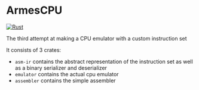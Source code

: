 # ArmesCPU  
[![Rust](https://github.com/ThePerkinrex/ArmesCPU/actions/workflows/rust.yml/badge.svg)](https://github.com/ThePerkinrex/ArmesCPU/actions/workflows/rust.yml)

The third attempt at making a CPU emulator with a custom instruction set

It consists of 3 crates:
 * `asm-ir` contains the abstract representation of the instruction set as well as a binary serializer and deserializer
 * `emulator` contains the actual cpu emulator
 * `assembler` contains the simple assembler
